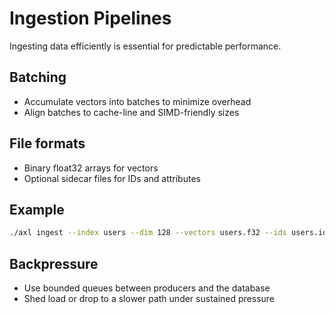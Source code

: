 # Ingestion Pipelines

Ingesting data efficiently is essential for predictable performance.

## Batching

- Accumulate vectors into batches to minimize overhead
- Align batches to cache-line and SIMD-friendly sizes

## File formats

- Binary float32 arrays for vectors
- Optional sidecar files for IDs and attributes

## Example

```bash
./axl ingest --index users --dim 128 --vectors users.f32 --ids users.ids --batch 4096
```

## Backpressure

- Use bounded queues between producers and the database
- Shed load or drop to a slower path under sustained pressure
